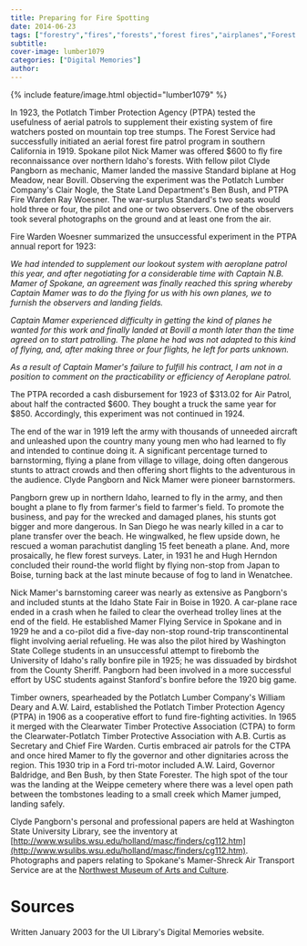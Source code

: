 ```yaml
---
title: Preparing for Fire Spotting
date: 2014-06-23
tags: ["forestry","fires","forests","forest fires","airplanes","Forest Service"]
subtitle: 
cover-image: lumber1079
categories: ["Digital Memories"]
author: 
---
```


{% include feature/image.html objectid="lumber1079" %}

In 1923, the Potlatch Timber Protection Agency (PTPA) tested the usefulness of aerial patrols to supplement their existing system of fire watchers posted on mountain top tree stumps. The Forest Service had successfully initiated an aerial forest fire patrol program in southern California in 1919. Spokane pilot Nick Mamer was offered $600 to fly fire reconnaissance over northern Idaho's forests. With fellow pilot Clyde Pangborn as mechanic, Mamer landed the massive Standard biplane at Hog Meadow, near Bovill. Observing the experiment was the Potlatch Lumber Company's Clair Nogle, the State Land Department's Ben Bush, and PTPA Fire Warden Ray Woesner. The war-surplus Standard's two seats would hold three or four, the pilot and one or two observers. One of the observers took several photographs on the ground and at least one from the air.

Fire Warden Woesner summarized the unsuccessful experiment in the PTPA annual report for 1923:

*We had intended to supplement our lookout system with aeroplane patrol this year, and after negotiating for a considerable time with Captain N.B. Mamer of Spokane, an agreement was finally reached this spring whereby Captain Mamer was to do the flying for us with his own planes, we to furnish the observers and landing fields.*

*Captain Mamer experienced difficulty in getting the kind of planes he wanted for this work and finally landed at Bovill a month later than the time agreed on to start patrolling. The plane he had was not adapted to this kind of flying, and, after making three or four flights, he left for parts unknown.*

*As a result of Captain Mamer's failure to fulfill his contract, I am not in a position to comment on the practicability or efficiency of Aeroplane patrol.*

The PTPA recorded a cash disbursement for 1923 of $313.02 for Air Patrol, about half the contracted $600. They bought a truck the same year for $850. Accordingly, this experiment was not continued in 1924.

The end of the war in 1919 left the army with thousands of unneeded aircraft and unleashed upon the country many young men who had learned to fly and intended to continue doing it. A significant percentage turned to barnstorming, flying a plane from village to village, doing often dangerous stunts to attract crowds and then offering short flights to the adventurous in the audience. Clyde Pangborn and Nick Mamer were pioneer barnstormers.

Pangborn grew up in northern Idaho, learned to fly in the army, and then bought a plane to fly from farmer's field to farmer's field. To promote the business, and pay for the wrecked and damaged planes, his stunts got bigger and more dangerous. In San Diego he was nearly killed in a car to plane transfer over the beach. He wingwalked, he flew upside down, he rescued a woman parachutist dangling 15 feet beneath a plane. And, more prosaically, he flew forest surveys. Later, in 1931 he and Hugh Herndon concluded their round-the world flight by flying non-stop from Japan to Boise, turning back at the last minute because of fog to land in Wenatchee.

Nick Mamer's barnstoming career was nearly as extensive as Pangborn's and included stunts at the Idaho State Fair in Boise in 1920. A car-plane race ended in a crash when he failed to clear the overhead trolley lines at the end of the field. He established Mamer Flying Service in Spokane and in 1929 he and a co-pilot did a five-day non-stop round-trip transcontinental flight involving aerial refueling. He was also the pilot hired by Washington State College students in an unsuccessful attempt to firebomb the University of Idaho's rally bonfire pile in 1925; he was dissuaded by birdshot from the County Sheriff. Pangborn had been involved in a more successful effort by USC students against Stanford's bonfire before the 1920 big game.

Timber owners, spearheaded by the Potlatch Lumber Company's William Deary and A.W. Laird, established the Potlatch Timber Protection Agency (PTPA) in 1906 as a cooperative effort to fund fire-fighting activities. In 1965 it merged with the Clearwater Timber Protective Association (CTPA) to form the Clearwater-Potlatch Timber Protective Association with A.B. Curtis as Secretary and Chief Fire Warden. Curtis embraced air patrols for the CTPA and once hired Mamer to fly the governor and other dignitaries across the region. This 1930 trip in a Ford tri-motor included A.W. Laird, Governor Baldridge, and Ben Bush, by then State Forester. The high spot of the tour was the landing at the Weippe cemetery where there was a level open path between the tombstones leading to a small creek which Mamer jumped, landing safely.

Clyde Pangborn's personal and professional papers are held at Washington State University Library, see the inventory at [http://www.wsulibs.wsu.edu/holland/masc/finders/cg112.htm](http://www.wsulibs.wsu.edu/holland/masc/finders/cg112.htm). Photographs and papers relating to Spokane's Mamer-Shreck Air Transport Service are at the [Northwest Museum of Arts and Culture](http://www.northwestmuseum.org/research/). 

# Sources

Written January 2003 for the UI Library's Digital Memories website.